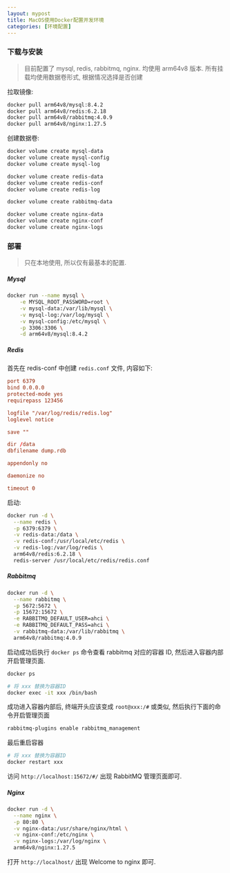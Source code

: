 ```yaml
---
layout: mypost
title: MacOS使用Docker配置开发环境
categories: [环境配置]
---
```


### 下载与安装

> 目前配置了 mysql, redis, rabbitmq, nginx. 均使用 arm64v8 版本. 所有挂载均使用数据卷形式, 根据情况选择是否创建

拉取镜像:

```bash
docker pull arm64v8/mysql:8.4.2
docker pull arm64v8/redis:6.2.18
docker pull arm64v8/rabbitmq:4.0.9
docker pull arm64v8/nginx:1.27.5
```

创建数据卷:

```bash
docker volume create mysql-data
docker volume create mysql-config
docker volume create mysql-log

docker volume create redis-data
docker volume create redis-conf
docker volume create redis-log

docker volume create rabbitmq-data

docker volume create nginx-data
docker volume create nginx-conf
docker volume create nginx-logs
```

### 部署

> 只在本地使用, 所以仅有最基本的配置.

##### Mysql

```bash
docker run --name mysql \
    -e MYSQL_ROOT_PASSWORD=root \
    -v mysql-data:/var/lib/mysql \
    -v mysql-log:/var/log/mysql \
    -v mysql-config:/etc/mysql \
    -p 3306:3306 \
    -d arm64v8/mysql:8.4.2
```

##### Redis

首先在 redis-conf 中创建 `redis.conf` 文件, 内容如下:

```conf
port 6379
bind 0.0.0.0
protected-mode yes
requirepass 123456

logfile "/var/log/redis/redis.log"
loglevel notice

save ""

dir /data
dbfilename dump.rdb

appendonly no

daemonize no

timeout 0
```

启动:

```bash
docker run -d \
  --name redis \
  -p 6379:6379 \
  -v redis-data:/data \
  -v redis-conf:/usr/local/etc/redis \
  -v redis-log:/var/log/redis \
  arm64v8/redis:6.2.18 \
  redis-server /usr/local/etc/redis/redis.conf
```

##### Rabbitmq

```bash
docker run -d \
  --name rabbitmq \
  -p 5672:5672 \
  -p 15672:15672 \
  -e RABBITMQ_DEFAULT_USER=ahci \
  -e RABBITMQ_DEFAULT_PASS=ahci \
  -v rabbitmq-data:/var/lib/rabbitmq \
  arm64v8/rabbitmq:4.0.9
```

启动成功后执行 `docker ps` 命令查看 rabbitmq 对应的容器 ID, 然后进入容器内部开启管理页面.

```bash
docker ps

# 将 xxx 替换为容器ID
docker exec -it xxx /bin/bash
```

成功进入容器内部后, 终端开头应该变成 `root@xxx:/#` 或类似, 然后执行下面的命令开启管理页面

```bash
rabbitmq-plugins enable rabbitmq_management
```

最后重启容器

```bash
# 将 xxx 替换为容器ID
docker restart xxx
```

访问 `http://localhost:15672/#/` 出现 RabbitMQ 管理页面即可.

##### Nginx

```bash
docker run -d \
  --name nginx \
  -p 80:80 \
  -v nginx-data:/usr/share/nginx/html \
  -v nginx-conf:/etc/nginx \
  -v nginx-logs:/var/log/nginx \
  arm64v8/nginx:1.27.5
```

打开 `http://localhost/` 出现 Welcome to nginx 即可.

